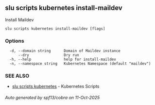 ## slu scripts kubernetes install-maildev

Install Maildev

```
slu scripts kubernetes install-maildev [flags]
```

### Options

```
  -d, --domain string      Domain of Maildev instance
      --dry                Dry run
  -h, --help               help for install-maildev
  -n, --namespace string   Kubernetes Namespace (default "maildev")
```

### SEE ALSO

* [slu scripts kubernetes](slu_scripts_kubernetes.md)	 - Kubernetes Scripts

###### Auto generated by spf13/cobra on 11-Oct-2025

